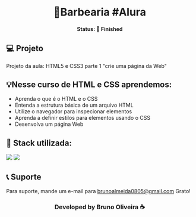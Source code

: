 <h1 align="center">💈Barbearia #Alura </h1>
<h4 align="center"> Status: 🚀 Finished </h4>

## 💻 Projeto
Projeto da aula: HTML5 e CSS3 parte 1 "crie uma página da Web"

## 💡Nesse curso de HTML e CSS aprendemos:
- Aprenda o que é o HTML e o CSS
- Entenda a estrutura básica de um arquivo HTML
- Utilize o navegador para inspecionar elementos
- Aprenda a definir estilos para elementos usando o CSS
- Desenvolva um página Web

## 🚀 Stack utilizada:
<div>
<img src="https://img.shields.io/badge/HTML5-E34F26?style=for-the-badge&logo=html5&logoColor=white"/>
<img src="https://img.shields.io/badge/CSS3-1572B6?style=for-the-badge&logo=css3&logoColor=white"/>
</div>

## 📞 Suporte
Para suporte, mande um e-mail para brunoalmeida0805@gmail.com Grato!

<h3 align="center">Developed by Bruno Oliveira ☕</h3>
